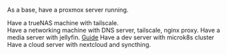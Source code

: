 As a base, have a proxmox server running.

Have a trueNAS machine with tailscale.  
Have a networking machine with DNS server, tailscale, nginx proxy.
Have a media server with jellyfin. [Guide](https://dev.to/rafaelmagalhaes/home-media-server-with-plex-sonarr-radarr-qbitorrent-and-overseerr-2a84)
Have a dev server with microk8s cluster
Have a cloud server with nextcloud and syncthing.
